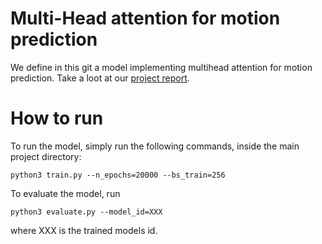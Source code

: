 # Multi-Head attention for motion prediction

We define in this git a model implementing multihead attention for motion prediction.
Take a loot at our [project report](multihead_attention_report.pdf).

# How to run

To run the model, simply run the following commands, inside the main project directory:

```python3 train.py --n_epochs=20000 --bs_train=256```

To evaluate the model, run

```python3 evaluate.py --model_id=XXX```

where XXX is the trained models id.
